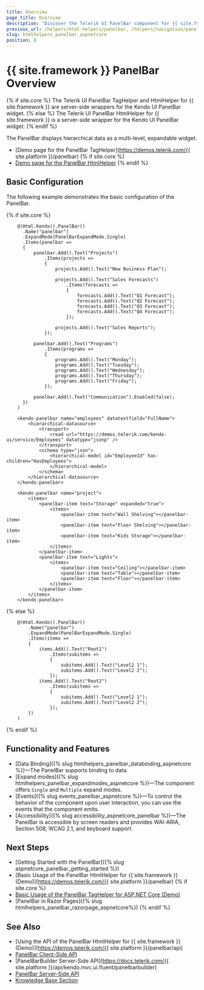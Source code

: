 ```yaml
---
title: Overview
page_title: Overview
description: "Discover the Telerik UI PanelBar component for {{ site.framework }} and its built-in features like data binding, accssibility, and support for various expand modes."
previous_url: /helpers/html-helpers/panelbar, /helpers/navigation/panelbar/overview
slug: htmlhelpers_panelbar_aspnetcore
position: 0
---
```


# {{ site.framework }} PanelBar Overview

{% if site.core %}
The Telerik UI PanelBar TagHelper and HtmlHelper for {{ site.framework }} are server-side wrappers for the Kendo UI PanelBar widget.
{% else %}
The Telerik UI PanelBar HtmlHelper for {{ site.framework }} is a server-side wrapper for the Kendo UI PanelBar widget.
{% endif %}

The PanelBar displays hierarchical data as a multi-level, expandable widget.

* [Demo page for the PanelBar TagHelper](https://demos.telerik.com/{{ site.platform }}/panelbar)
{% if site.core %}
* [Demo page for the PanelBar HtmlHelper](https://demos.telerik.com/aspnet-core/panelbar/tag-helper)
{% endif %}

## Basic Configuration

The following example demonstrates the basic configuration of the PanelBar.

{% if site.core %}
```HtmlHelper
    @(Html.Kendo().PanelBar()
      .Name("panelbar")
      .ExpandMode(PanelBarExpandMode.Single)
      .Items(panelbar =>
      {
          panelbar.Add().Text("Projects")
              .Items(projects =>
              {
                  projects.Add().Text("New Business Plan");

                  projects.Add().Text("Sales Forecasts")
                      .Items(forecasts =>
                      {
                          forecasts.Add().Text("Q1 Forecast");
                          forecasts.Add().Text("Q2 Forecast");
                          forecasts.Add().Text("Q3 Forecast");
                          forecasts.Add().Text("Q4 Forecast");
                      });

                  projects.Add().Text("Sales Reports");
              });

          panelbar.Add().Text("Programs")
              .Items(programs =>
              {
                  programs.Add().Text("Monday");
                  programs.Add().Text("Tuesday");
                  programs.Add().Text("Wednesday");
                  programs.Add().Text("Thursday");
                  programs.Add().Text("Friday");
              });

          panelbar.Add().Text("Communication").Enabled(false);
      })
    )
```
```TagHelper
    <kendo-panelbar name="employees" datatextfield="FullName">
        <hierarchical-datasource>
            <transport>
                <read url="https://demos.telerik.com/kendo-ui/service/Employees" datatype="jsonp" />
            </transport>
            <schema type="json">
                <hierarchical-model id="EmployeeId" has-children="HasEmployees">
                </hierarchical-model>
            </schema>
        </hierarchical-datasource>
    </kendo-panelbar>
```
```TagHelper-items
    <kendo-panelbar name="project">
        <items>
            <panelbar-item text="Storage" expanded="true">
                <items>
                    <panelbar-item text="Wall Shelving"></panelbar-item>
                    <panelbar-item text="Floor Shelving"></panelbar-item>
                    <panelbar-item text="Kids Storage"></panelbar-item>
                </items>
            </panelbar-item>
            <panelbar-item text="Lights">
                <items>
                    <panelbar-item text="Ceiling"></panelbar-item>
                    <panelbar-item text="Table"></panelbar-item>
                    <panelbar-item text="Floor"></panelbar-item>
                </items>
            </panelbar-item>
        </items>
    </kendo-panelbar>
```
{% else %}
```HtmlHelper
    @(Html.Kendo().PanelBar()
        .Name("panelbar")
        .ExpandMode(PanelBarExpandMode.Single)
        .Items(items =>
        {
            items.Add().Text("Root1")
                .Items(subitems =>
                {
                    subitems.Add().Text("Level2 1");
                    subitems.Add().Text("Level2 2");
                });
            items.Add().Text("Root2")
                .Items(subitems =>
                {
                    subitems.Add().Text("Level2 1");
                    subitems.Add().Text("Level2 2");
                });
        })
    )
```
{% endif %}

## Functionality and Features

* [Data Binding]({% slug htmlhelpers_panelbar_databinding_aspnetcore %})—The PanelBar supports binding to data. 
* [Expand modes]({% slug htmlhelpers_panelbar_expandmodes_aspnetcore %})—The component offers `Single` and `Multiple` expand modes. 
* [Events]({% slug events_panelbar_aspnetcore %})—To control the behavior of the component upon user interaction, you can use the events that the component emits.
* [Accessibility]({% slug accessibility_aspnetcore_panelbar %})—The PanelBar is accessible by screen readers and provides WAI-ARIA, Section 508, WCAG 2.1, and keyboard support.


## Next Steps

* [Getting Started with the PanelBar]({% slug  aspnetcore_panelbar_getting_started %})
* [Basic Usage of the PanelBar HtmlHelper for {{ site.framework }} (Demo)](https://demos.telerik.com/{{ site.platform }}/panelbar)
{% if site.core %}
* [Basic Usage of the PanelBar TagHelper for ASP.NET Core (Demo)](https://demos.telerik.com/aspnet-core/panelbar/tag-helper)
* [PanelBar in Razor Pages]({% slug htmlhelpers_panelbar_razorpage_aspnetcore%})
{% endif %}

## See Also

* [Using the API of the PanelBar HtmlHelper for {{ site.framework }} (Demo)](https://demos.telerik.com/{{ site.platform }}/panelbar/api)
* [PanelBar Client-Side API](https://docs.telerik.com/kendo-ui/api/javascript/ui/panelbar)
* [PanelBarBuilder Server-Side API](https://docs.telerik.com/{{ site.platform }}/api/kendo.mvc.ui.fluent/panelbarbuilder)
* [PanelBar Server-Side API](/api/panelbar)
* [Knowledge Base Section](/knowledge-base)

